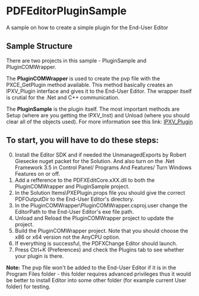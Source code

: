# PDFEditorPluginSample
A sample on how to create a simple plugin for the End-User Editor

## Sample Structure
There are two projects in this sample - PluginSample and PluginCOMWrapper.

The **PluginCOMWrapper** is used to create the pvp file with the PXCE_GetPlugin method available. 
This method basically creates an IPXV_Plugin interface and gives it to the End-User Editor.
The wrapper itself is crutial for the .Net and C++ communication.

The **PluginSample** is the plugin itself.
The most important methods are Setup (where are you getting the IPXV_Inst) and Unload (where you should clear all of the objects used).
For more information see this link:
[IPXV_Plugin](http://sdkhelp.tracker-software.com/view/PXV:IPXV_Plugin)

## To start, you will have to do these steps:
0. Install the Editor SDK and if needed the UnmanagedExports by Robert Giesecke nuget packet for the Solution. And also turn on the .Net Framework 3.5 in Control Panel/ Programs And Features/ Turn Windows Features on or off.
1. Add a refference to the PDFXEditCore.xXX.dll to both the PluginCOMWrapper and PluginSample project.
2. In the Solution Items\PXEPlugin.props file you should give the correct PDFOutputDir to the End-User Editor's directory.
3. In the PluginCOMWrapper\PluginCOMWrapper.csproj.user change the EditorPath to the End-User Editor's exe file path.
4. Unload and Reload the PluginCOMWrapper project to update the project.
5. Build the PluginCOMWrapper project. Note that you should choose the x86 or x64 version not the AnyCPU option.
6. If everything is successful, the PDFXChange Editor should launch.
7. Press Ctrl+K (Preferences) and check the Plugins tab to see whether your plugin is there.

**Note:** The pvp file won't be added to the End-User Editor if it is in the Program Files folder - this folder requires advanced privileges thus it would be better to install Editor into some other folder (for example current User folder) for testing.

